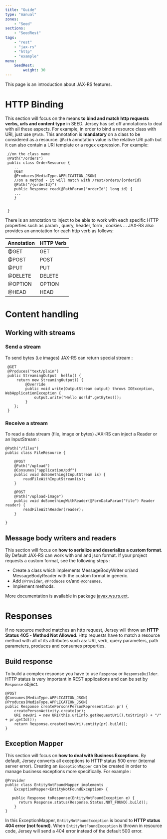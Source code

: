```yaml
---
title: "Guide"
type: "manual"
zones:
    - "Seed"
sections:
    - "SeedRest"
tags:
    - "rest"
    - "jax-rs"
    - "http"
    - "example"
menu:
    SeedRest:
        weight: 30
---
```


This page is an introduction about JAX-RS features.

# HTTP Binding

This section will focus on the means **to bind and match http requests verbs, urls and content type** in SEED. 
Jersey has set off annotations to deal with all these aspects. For example, in order to bind a resource class with URI, just use `@Path`. 
This annotation is **mandatory** on a class to be considered as a resource. `@Path` annotation value is the relative URI path but 
it can also contain a URI template or a regex expression. For example:

```
 //on the class name
 @Path("/orders")
 public class OrderResource {
    ..
    @GET
    @Produces(MediaType.APPLICATION_JSON)
    //on a method - it will match with /rest/orders/{orderId}
    @Path("/{orderId}")
    public Response read(@PathParam("orderId") long id) {
  	...
    }


 }
```

There is an annotation to inject to be able to work with each specific HTTP properties such as param , query, header, form , cookies ... 
JAX-RS also provides an annotation for each http verb as follows:

<table class="table table-bordered">
<thead>
<tr>
<th>Annotation</th>
<th>HTTP Verb</th>
</tr>
</thead>
<tbody>
<tr>
<td>@GET</td>
<td>GET</td>
</tr>
<tr>
<td>@POST</td>
<td>POST</td>
</tr>
<tr>
<td>@PUT</td>
<td>PUT</td>
</tr>
<tr>
<td>@DELETE</td>
<td>DELETE</td>
</tr>
<tr>
<td>@OPTION</td>
<td>OPTION</td>
</tr>
 <tr>
<td>@HEAD</td>
<td>HEAD</td>
</tr>
</tbody>
</table>

# Content handling

## Working with streams

### Send a stream

To send bytes (i.e images) JAX-RS can return special stream :

     @GET
     @Produces("text/plain")
     public StreamingOutput  hello() {
         return new StreamingOutput() {
             @Override
             public void write(OutputStream output) throws IOException, WebApplicationException {
                 output.write("Hello World".getBytes());
             }
        };
     }

### Receive a stream

To read a data stream (file, image or bytes) JAX-RS can inject a Reader or an InputStream :

    @Path("/files")
    public class FileResource {

        @POST
        @Path("/upload")
        @Consumes("application/pdf")
        public void doSomething(InputStream is) {
            readFileWithInputStream(is);
        }

        @POST
        @Path("/upload-image")
        public void doSomethingWithReader(@FormDataParam("file") Reader reader) {
            readFileWithReader(reader);
        }

    }

## Message body writers and readers

This section will focus on **how to serialize and deserialize a custom format**. By Default JAX-RS can work with xml and json format. 
If your project requests a custom format, see the following steps :

- Create a class which implements MessageBodyWriter or/and MessageBodyReader with the custom format in generic.
- Add `@Provider`, `@Produces` or/and `@consumes`.
- Implement methods.

More documentation is available in package [javax.ws.rs.ext](https://jersey.java.net/apidocs/1.17/jersey/javax/ws/rs/ext/package-summary.html).

# Responses

If no resource method matches an http request, Jersey will throw an **HTTP Status 405 - Method Not Allowed**. 
Http requests have to match a resource method with all of its attributes such as: URI, verb, query parameters, path parameters, produces and consumes properties.

## Build response
To build a complex response you have to use `Response` or `ResponseBuilder`. HTTP status is very important in REST applications and can be set by `Response` object.

    @POST
    @Consumes(MediaType.APPLICATION_JSON)
    @Produces(MediaType.APPLICATION_JSON)
    public Response createPerson(PersonRepresentation pr) {
        createPersonActivity.create(pr);
        URI newUri = new URI(this.uriInfo.getRequestUri().toString() + "/" + pr.getId());
        return Response.created(newUri).entity(pr).build();
    }

## Exception Mapper

This section will focus on **how to deal with Business Exceptions**. By default, Jersey converts all exceptions to HTTP status 500 error (internal server error). 
Creating an `ExceptionMapper` can be created in order to manage business exceptions more specifically. For example :

    @Provider
    public class EntityNotFoundMapper implements
        ExceptionMapper<EntityNotFoundException> {

       public Response toResponse(EntityNotFoundException e) {
          return Response.status(Response.Status.NOT_FOUND).build();
        }
    }

In this ExceptionMapper, `EntityNotFoundException` is bound to **HTTP status 404 error (not found)**.
When `EntityNotFoundException` is thrown in resource code, Jersey will send a 404 error instead of the default 500 error.






